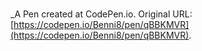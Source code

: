 # 
 _A Pen created at CodePen.io. Original URL: [https://codepen.io/Benni8/pen/qBBKMVR](https://codepen.io/Benni8/pen/qBBKMVR).

 